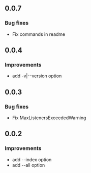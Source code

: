 ## 0.0.7

### Bug fixes

* Fix commands in readme

## 0.0.4

### Improvements

* add -v|--version option

## 0.0.3

### Bug fixes

* Fix MaxListenersExceededWarning

## 0.0.2

### Improvements

* add --index option
* add --all option